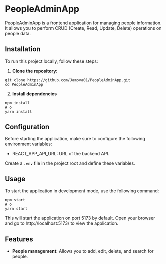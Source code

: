 # PeopleAdminApp

PeopleAdminApp is a frontend application for managing people information. It allows you to perform CRUD (Create, Read, Update, Delete) operations on people data.

## Installation

To run this project locally, follow these steps:

1. **Clone the repository:**

```
git clone https://github.com/Jamova01/PeopleAdminApp.git
cd PeopleAdminApp
```

2. **Install dependencies**

```
npm install
# o
yarn install
```

## Configuration

Before starting the application, make sure to configure the following environment variables:

- REACT_APP_API_URL: URL of the backend API.

Create a `.env` file in the project root and define these variables.

## Usage

To start the application in development mode, use the following command:

```
npm start
# o
yarn start
```

This will start the application on port 5173 by default. Open your browser and go to http://localhost:5173/ to view the application.

## Features

- **People management:** Allows you to add, edit, delete, and search for people.

